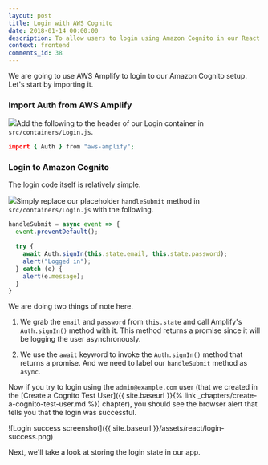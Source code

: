 ```yaml
---
layout: post
title: Login with AWS Cognito
date: 2018-01-14 00:00:00
description: To allow users to login using Amazon Cognito in our React.js app, we are going to use AWS Amplify. We need the Cognito User Pool Id and our App Client Id. We login the user by calling the Auth.signIn() method from AWS Amplify.
context: frontend
comments_id: 38
---
```


We are going to use AWS Amplify to login to our Amazon Cognito setup. Let's start by importing it. 

### Import Auth from AWS Amplify

<img class="code-marker" src="{{ site.baseurl }}/assets/s.png" />Add the following to the header of our Login container in `src/containers/Login.js`.

``` coffee
import { Auth } from "aws-amplify";
```

### Login to Amazon Cognito

The login code itself is relatively simple.

<img class="code-marker" src="{{ site.baseurl }}/assets/s.png" />Simply replace our placeholder `handleSubmit` method in `src/containers/Login.js` with the following.

``` javascript
handleSubmit = async event => {
  event.preventDefault();

  try {
    await Auth.signIn(this.state.email, this.state.password);
    alert("Logged in");
  } catch (e) {
    alert(e.message);
  }
}
```

We are doing two things of note here.

1. We grab the `email` and `password` from `this.state` and call Amplify's `Auth.signIn()` method with it. This method returns a promise since it will be logging the user asynchronously.

2. We use the `await` keyword to invoke the `Auth.signIn()` method that returns a promise. And we need to label our `handleSubmit` method as `async`.

Now if you try to login using the `admin@example.com` user (that we created in the [Create a Cognito Test User]({{ site.baseurl }}{% link _chapters/create-a-cognito-test-user.md %}) chapter), you should see the browser alert that tells you that the login was successful.

![Login success screenshot]({{ site.baseurl }}/assets/react/login-success.png)

Next, we'll take a look at storing the login state in our app.
